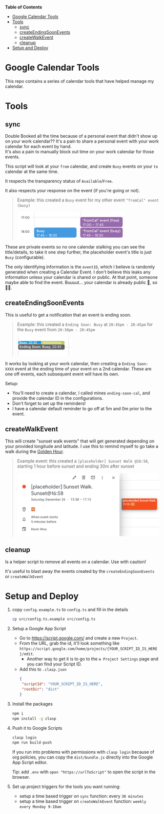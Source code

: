 <!-- START doctoc generated TOC please keep comment here to allow auto update -->
<!-- DON'T EDIT THIS SECTION, INSTEAD RE-RUN doctoc TO UPDATE -->
**Table of Contents**

- [Google Calendar Tools](#google-calendar-tools)
- [Tools](#tools)
  - [sync](#sync)
  - [createEndingSoonEvents](#createendingsoonevents)
  - [createWalkEvent](#createwalkevent)
  - [cleanup](#cleanup)
- [Setup and Deploy](#setup-and-deploy)

<!-- END doctoc generated TOC please keep comment here to allow auto update -->

# Google Calendar Tools
This repo contains a series of calendar tools that have helped manage my calendar.


# Tools

## sync
Double Booked all the time because of a personal event that didn't show up on your work calendar??
It's a pain to share a personal event with your work calendar for each event by hand.  
It's also a pain to manually block out time on your work calendar for those events.

This script will look at your `from` calendar, and create `Busy` events on your `to` calendar at the same time.

It respects the transparency status of `Available`/`Free`.

It also respects your response on the event (if you're going or not).


> Example: this created a `Busy` event for my other event `"fromCal" event (busy)`
>
> <kbd>![](.github/assets/blocked.png)</kbd>

These are private events so no one calendar stalking you can see the title/details, to take it one step further, the placeholder event's title is just `Busy` (configurable).

The only identifying information is the `eventID`, which I believe is randomly generated when creating a Calendar Event.
I don't believe this leaks any information unless your calendar is shared or public. At that point, someone maybe able to find the event. Buuuut... your calendar is already public 🤔, so 🤷‍♂️.



## createEndingSoonEvents
This is useful to get a notification that an event is ending soon.

> Example: this created a `Ending Soon: Busy` at `20:45pm - 20:45pm` for the `Busy` event from `20:30pm - 20:45pm`
> 
> <kbd>![](.github/assets/ending_soon_and_blocked.png)</kbd>



It works by looking at your work calendar, then creating a `Ending Soon: XXXX` event at the ending time of your event on a 2nd calendar. These are one off events, each subsequent event will have its own.
 
Setup:
- You'll need to create a calendar, I called mines `ending-soon-cal`, and provide the calendar ID in the configurations. 
- Don't forget to set up the reminders!
- I have a calendar default reminder to go off at 5m and 0m prior to the event.


## createWalkEvent
This will create "sunset walk events" that will get generated depending on your provided longitude and latitude. I use this to remind myself to go take a walk during the [Golden Hour](https://en.wikipedia.org/wiki/Golden_hour_(photography)).

> Example event: this created a `[placeholder] Sunset Walk @16:58`, starting 1 hour before sunset and ending 30m after sunset
>
> <kbd>![](.github/assets/sunset_walk_event.png)</kbd>



## cleanup
Is a helper script to remove all events on a calendar. Use with caution!

It's useful to blast away the events created by the `createEndingSoonEvents` or `createWalkEvent`


# Setup and Deploy

1. copy `config.example.ts` to `config.ts` and fill in the details
    ```bash
    cp src/config.ts.example src/config.ts
    ```

2. Setup a Google App Script
    - Go to https://script.google.com/ and create a new `Project`.
    - From the URL, grab the id, it'll look something like `https://script.google.com/home/projects/{YOUR_SCRIPT_ID_IS_HERE}/edit`.
      - Another way to get it is to go to the `⚙️ Project Settings` page and you can find your Script ID.
    - Add this to `.clasp.json`
       ```json
      {
        "scriptId": "YOUR_SCRIPT_ID_IS_HERE",
        "rootDir": "dist"
      }
      ```

3. Install the packages
    ```bash
    npm i
    npm install -g clasp
    ```
  
4. Push it to Google Scripts
    ```bash
    clasp login
    npm run build-push
    ```
   If you run into problems with permissions with `clasp login` because of org policies,
   you can copy the `dist/bundle.js` directly into the Google App Script editor.
   
   Tip: add `.env` with `open "https://urlToScript"` to open the script in the browser.

5. Set up project triggers for the tools you want running: 
   - setup a time based trigger on `sync` function: every `30 minutes`
   - setup a time based trigger on `createWalkEvent` function: `weekly every Monday 9-10am`
